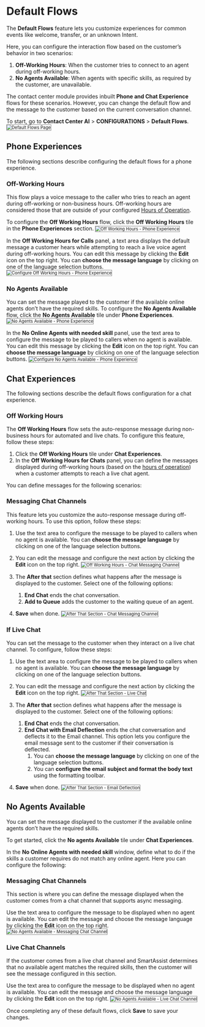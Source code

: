 # Default Flows

The **Default Flows** feature lets you customize experiences for common events like welcome, transfer, or an unknown Intent.

Here, you can configure the interaction flow based on the customer’s behavior in two scenarios:

1. **Off-Working Hours**: When the customer tries to connect to an agent during off-working hours.
2. **No Agents Available**: When agents with specific skills, as required by the customer, are unavailable.

The contact center module provides inbuilt **Phone and Chat Experience** flows for these scenarios. However, you can change the default flow and the message to the customer based on the current conversation channel.

To start, go to **Contact Center AI** > **CONFIGURATIONS** > **Default Flows**.
<img src="../images/default-flows-page.png" alt="
Default Flows Page" title="Default Flows Page" style="border: 1px solid gray; zoom:80%;">

## Phone Experiences

The following sections describe configuring the default flows for a phone experience.

### Off-Working Hours

This flow plays a voice message to the caller who tries to reach an agent during off-working or non-business hours. Off-working hours are considered those that are outside of your configured [Hours of Operation](../hours-of-operation/manage-hours-of-operation.md).

To configure the **Off Working Hours** flow, click the **Off Working Hours** tile in the **Phone Experiences** section.
<img src="../images/off-working-hours-phone.png" alt="
Off Working Hours - Phone Experience" title="Off Working Hours - Phone Experience" style="border: 1px solid gray; zoom:80%;">

In the **Off Working Hours for Calls** panel, a text area displays the default message a customer hears while attempting to reach a live voice agent during off-working hours. You can edit this message by clicking the **Edit** icon on the top right. You can **choose the message language** by clicking on one of the language selection buttons.
<img src="../images/configure-off-working-hours-phone.png" alt="
Configure Off Working Hours - Phone Experience" title="Configure Off Working Hours - Phone Experience" style="border: 1px solid gray; zoom:80%;">

### No Agents Available

You can set the message played to the customer if the available online agents don’t have the required skills.
To configure the **No Agents Available** flow, click the **No Agents Available** tile under **Phone Experiences**.
<img src="../images/no-agents-avilable-phone.png" alt="
No Agents Available  - Phone Experience" title="No Agents Available - Phone Experience" style="border: 1px solid gray; zoom:80%;">

In the **No Online Agents with needed skill** panel, use the text area to configure the message to be played to callers when no agent is available. You can edit this message by clicking the **Edit** icon on the top right. You can **choose the message language** by clicking on one of the language selection buttons.
<img src="../images/configure-no-agents-avilable-phone.png" alt="
Configure No Agents Available  - Phone Experience" title="Configure No Agents Available - Phone Experience" style="border: 1px solid gray; zoom:80%;">

## Chat Experiences

The following sections describe the default flows configuration for a chat experience.

### Off Working Hours

The **Off Working Hours** flow sets the auto-response message during non-business hours for automated and live chats. To configure this feature, follow these steps:

1. Click the **Off Working Hours** tile under **Chat Experiences**.
2. In the **Off Working Hours for Chats** panel, you can define the messages displayed during off-working hours (based on the [hours of operation](../hours-of-operation/manage-hours-of-operation.md)) when a customer attempts to reach a live chat agent.

You can define messages for the following scenarios:

### Messaging Chat Channels

This feature lets you customize the auto-response message during off-working hours. To use this option, follow these steps:

1. Use the text area to configure the message to be played to callers when no agent is available. You can **choose the message language** by clicking on one of the language selection buttons. 
2. You can edit the message and configure the next action by clicking the **Edit** icon on the top right.
<img src="../images/off-working-hours-chats-msg.png" alt="
Off Working Hours - Chat Messaging Channel" title="Off Working Hours - Chat Messaging Channel" style="border: 1px solid gray; zoom:80%;">

3. The **After that** section defines what happens after the message is displayed to the customer. Select one of the following options:
    1. **End Chat** ends the chat conversation.
    2. **Add to Queue** adds the customer to the waiting queue of an agent.
4. **Save** when done.
<img src="../images/after-that-section-chat.png" alt="
After That Section - Chat Messaging Channel" title="After That Section - Chat Messaging Channel" style="border: 1px solid gray; zoom:80%;">

### If Live Chat

You can set the message to the customer when they interact on a live chat channel. To configure, follow these steps:

1. Use the text area to configure the message to be played to callers when no agent is available. You can **choose the message language** by clicking on one of the language selection buttons.
2. You can edit the message and configure the next action by clicking the **Edit** icon on the top right.
<img src="../images/after-that-section-live-chat.png" alt="
After That Section - Live Chat" title="After That Section - Live Chat" style="border: 1px solid gray; zoom:80%;">

3. The **After that** section defines what happens after the message is displayed to the customer. Select one of the following options:
    1. **End Chat** ends the chat conversation.
    2. **End Chat with Email Deflection** ends the chat conversation and deflects it to the Email channel. This option lets you configure the email message sent to the customer if their conversation is deflected.
        1. You can **choose the message language** by clicking on one of the language selection buttons.
        2. You can **configure the email subject and format the body text** using the formatting toolbar.
4. **Save** when done.
<img src="../images/after-that-section-email-deflection.png" alt="
After That Section - Email Deflection" title="After That Section - Email Deflection" style="border: 1px solid gray; zoom:80%;">

## No Agents Available

You can set the message displayed to the customer if the available online agents don’t have the required skills.

To get started, click the **No agents Available** tile under **Chat Experiences**.

In the **No Online Agents with needed skill** window, define what to do if the skills a customer requires do not match any online agent. Here you can configure the following:

### Messaging Chat Channels

This section is where you can define the message displayed when the customer comes from a chat channel that supports async messaging.

Use the text area to configure the message to be displayed when no agent is available. You can edit the message and choose the message language by clicking the **Edit** icon on the top right.
<img src="../images/no-online-agents-msg-chat-channel.png" alt="
No Agents Available - Messaging Chat Channel" title="No Agents Available - Messaging Chat Channel" style="border: 1px solid gray; zoom:80%;">

### Live Chat Channels

If the customer comes from a live chat channel and SmartAssist determines that no available agent matches the required skills, then the customer will see the message configured in this section.

Use the text area to configure the message to be displayed when no agent is available. You can edit the message and choose the message language by clicking the **Edit** icon on the top right.
<img src="../images/no-online-agents-live-chat-channel.png" alt="
No Agents Available - Live Chat Channel" title="No Agents Available - Live Chat Channel" style="border: 1px solid gray; zoom:80%;">

Once completing any of these default flows, click **Save** to save your changes.
